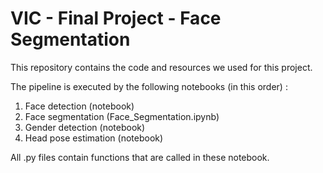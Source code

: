# VIC - Final Project - Face Segmentation

This repository contains the code and resources we used for this project.

The pipeline is executed by the following notebooks (in this order) :

1) Face detection (notebook)
2) Face segmentation (Face_Segmentation.ipynb)
3) Gender detection (notebook)
4) Head pose estimation (notebook)

All .py files contain functions that are called in these notebook.
